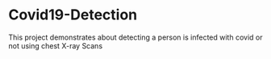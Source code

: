 # Covid19-Detection
This project demonstrates about detecting a person is infected with covid or not using chest X-ray Scans
